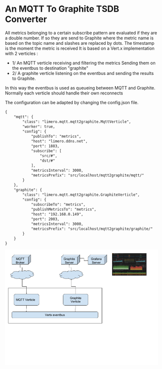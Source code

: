 # An MQTT To Graphite TSDB Converter
All metrics belonging to a certain subscribe pattern are evaluated if they are a double number. 
If so they are send to Graphite where the metric name is based on the topic name and slashes are replaced by dots.
The timestamp is the moment the metric is received
It is based on a Vert.x implementation with 2 verticles :
- 1/ An MQTT verticle receiving and filtering the metrics
Sending them on the eventbus to destination "graphite"
- 2/ A graphite verticle listening on the eventbus and sending the results to Graphite.

In this way the eventbus is used as queueing between MQTT and Graphite.
Normally each verticle should handle their own reconnects

The configuration can be adapted by changing the config.json file. 

```
{
	"mqtt": {
		"class": "limero.mqtt.mqtt2graphite.MqttVerticle",
		"worker": true,
		"config": {
			"publishTo": "metrics",
			"host": "limero.ddns.net",
			"port": 1883,
			"subscribe": [
				"src/#",
				"dst/#"
			],
			"metricsInterval": 3000,
			"metricsPrefix": "src/localhost/mqtt2graphite/mqtt/"
		}
	},
	"graphite": {
		"class": "limero.mqtt.mqtt2graphite.GraphiteVerticle",
		"config": {
			"subscribeTo": "metrics",
			"publishMetricsTo": "metrics",
			"host": "192.168.0.149",
			"port": 2003,
			"metricsInterval": 3000,
			"metricsPrefix": "src/localhost/mqtt2graphite/graphite/"
		}
	}
}
```
![Sequence Diagram](doc/mqtt2graphite.png)

